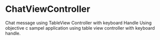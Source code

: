 # ChatViewController
Chat message using TableView Controller with keyboard Handle 
Using objective c sampel application  using table view controller with keyboard handle.

